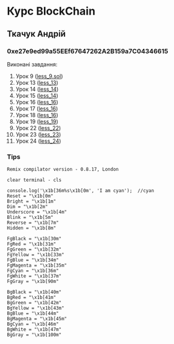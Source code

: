# Курс BlockChain

## Ткачук Андрій
### 0xe27e9ed99a55EEf67647262A2B159a7C04346615

Виконані завдання:
1. Урок 9 ([less_9.sol](/less_09/less_09.sol))
2. Урок 13 ([less_13](/less_13/index.js))
3. Урок 14 ([less_14](/less_14))
4. Урок 15 ([less_14](/less_14))
5. Урок 16 ([less_16](/less_16))
6. Урок 17 ([less_16](/less_16))
7. Урок 18 ([less_16](/less_16))
8. Урок 19 ([less_19](/less_19))
9. Урок 22 ([less_22](/less_22))
10. Урок 23 ([less_23](/less_23))
11. Урок 24 ([less_24](/less_24))

### Tips
`Remix compilator version - 0.8.17, London`

`clear terminal - cls`

`console.log('\x1b[36m%s\x1b[0m', 'I am cyan');  //cyan`<br>
`Reset = "\x1b[0m"`<br>
`Bright = "\x1b[1m"`<br>
`Dim = "\x1b[2m"`<br>
`Underscore = "\x1b[4m"`<br>
`Blink = "\x1b[5m"`<br>
`Reverse = "\x1b[7m"`<br>
`Hidden = "\x1b[8m"`<br>

`FgBlack = "\x1b[30m"`<br>
`FgRed = "\x1b[31m"`<br>
`FgGreen = "\x1b[32m"`<br>
`FgYellow = "\x1b[33m"`<br>
`FgBlue = "\x1b[34m"`<br>
`FgMagenta = "\x1b[35m"`<br>
`FgCyan = "\x1b[36m"`<br>
`FgWhite = "\x1b[37m"`<br>
`FgGray = "\x1b[90m"`<br>

`BgBlack = "\x1b[40m"`<br>
`BgRed = "\x1b[41m"`<br>
`BgGreen = "\x1b[42m"`<br>
`BgYellow = "\x1b[43m"`<br>
`BgBlue = "\x1b[44m"`<br>
`BgMagenta = "\x1b[45m"`<br>
`BgCyan = "\x1b[46m"`<br>
`BgWhite = "\x1b[47m"`<br>
`BgGray = "\x1b[100m"`<br>
